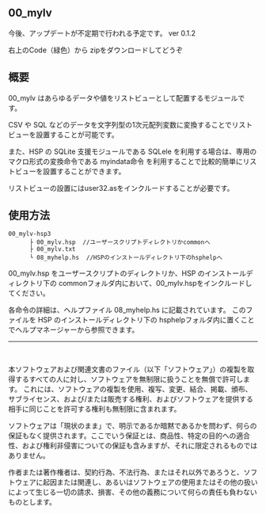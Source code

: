 ## 00_mylv
今後、アップデートが不定期で行われる予定です。  ver 0.1.2

右上のCode（緑色）から zipをダウンロードしてどうぞ

## 概要

00_mylv はあらゆるデータや値をリストビューとして配置するモジュールです。

CSV や SQL などのデータを文字列型の1次元配列変数に変換することでリストビューを設置することが可能です。

また、HSP の SQLite 支援モジュールである SQLele を利用する場合は、専用のマクロ形式の変換命令である myindata命令 を利用することで比較的簡単にリストビューを設置することができます。

リストビューの設置にはuser32.asをインクルードすることが必要です。


## 使用方法
~~~
00_mylv-hsp3
      ├ 00_mylv.hsp  //ユーザースクリプトディレクトリかcommonへ
      ├ 00_mylv.txt
      └ 08_myhelp.hs  //HSPのインストールディレクトリ下のhsphelpへ
~~~

00_mylv.hsp をユーザースクリプトのディレクトリか、HSP のインストールディレクトリ下の commonフォルダ内において、00_mylv.hspをインクルードしてください。

各命令の詳細は、ヘルプファイル 08_myhelp.hs に記載されています。
このファイルを HSP のインストールディレクトリ下の hsphelpフォルダ内に置くことでヘルプマネージャーから参照できます。

---
<br />

本ソフトウェアおよび関連文書のファイル（以下「ソフトウェア」）の複製を取得するすべての人に対し、ソフトウェアを無制限に扱うことを無償で許可します。
これには、ソフトウェアの複製を使用、複写、変更、結合、掲載、頒布、サブライセンス、および/または販売する権利、およびソフトウェアを提供する相手に同じことを許可する権利も無制限に含まれます。

ソフトウェアは「現状のまま」で、明示であるか暗黙であるかを問わず、何らの保証もなく提供されます。ここでいう保証とは、商品性、特定の目的への適合性、および権利非侵害についての保証も含みますが、それに限定されるものではありません。

作者または著作権者は、契約行為、不法行為、またはそれ以外であろうと、ソフトウェアに起因または関連し、あるいはソフトウェアの使用またはその他の扱いによって生じる一切の請求、損害、その他の義務について何らの責任も負わないものとします。
